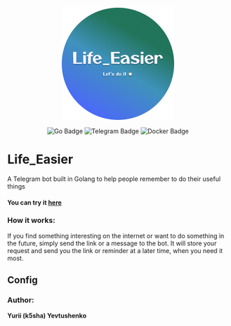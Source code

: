<p align="center">
  <img src="https://github.com/k5sha/lifeEasier/blob/master/media/logo.png" alt="Logo" width="256"/>
</p>

<div align="center">
  
  ![Go Badge](https://img.shields.io/badge/Go-00ADD8?style=for-the-badge&logo=go&logoColor=white)
  ![Telegram Badge](https://img.shields.io/badge/Telegram-bot-2CA5E0?style=for-the-badge&logo=telegram&logoColor=white)
  ![Docker Badge](https://img.shields.io/badge/Docker-2496ED?style=for-the-badge&logo=docker&logoColor=white)
</div >

# Life_Easier

A Telegram bot built in Golang to help people remember to do their useful things

#### You can try it [here](https://t.me/Life_Easier_bot)

### How it works:
If you find something interesting on the internet or want to do something in the future, simply send the link or a message to the bot. It will store your request and send you the link or reminder at a later time, when you need it most.

## Config
### Author:
**Yurii (k5sha) Yevtushenko**
